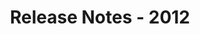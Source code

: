 ﻿---
title: Release Notes - 2012
description: "Release Notes - 2012 – learn about the latest updates and fixes."
type: docs
weight: 90
url: /jasperreports/release-notes-2012/
---


